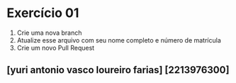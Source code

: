 # Exercício 01

1. Crie uma nova branch
2. Atualize esse arquivo com seu nome completo e número de matrícula
2. Crie um novo Pull Request

## [yuri antonio vasco loureiro farias] [2213976300]
